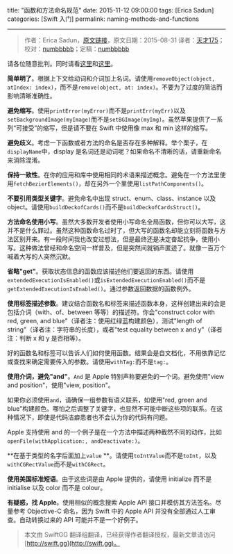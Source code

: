title: "函数和方法命名规范"
date: 2015-11-12 09:00:00
tags: [Erica Sadun]
categories: [Swift 入门]
permalink: naming-methods-and-functions

---
> 作者：Erica Sadun，[原文链接](http://ericasadun.com/2015/08/31/naming-methods-and-functions/)，原文日期：2015-08-31
> 译者：[天才175](http://weibo.com/u/2916092907)；校对：[numbbbbb](https://github.com/numbbbbb)；定稿：[numbbbbb](https://github.com/numbbbbb)
  







请各位随意批判。同时请看[这里](https://realm.io/news/swift-summit-swifty-methods-clarity-brevity/)和[这里](http://radex.io/swift/methods/)。

**简单明了**。根据上下文给动词和介词加上名词。请使用`removeObject(object, atIndex: index)`，而不是`remove(object, at: index)`。不要为了过度的简洁而影响清晰准确性。

<!--more-->

**避免缩写**。使用`printError(myError)`而不是`printErr(myErr)`以及`setBackgroundImage(myImage)`而不是`setBGImage(myImg)`。虽然苹果提供了一系列“可接受”的缩写，但是请不要在 Swift 中使用像 max 和 min 这样的缩写。

**避免歧义**。考虑一下函数或者方法的命名是否存在多种解释。举个栗子，在`displayName`中，display 是名词还是动词呢？如果命名不清晰的话，请重新命名来消除混淆。

**保持一致性**。在你的应用和库中使用相同的术语来描述概念。避免在一个方法里使用`fetchBezierElements()`，却在另外一个里使用`listPathComponents()`。

**不要引用类型关键字**。避免命名中出现 struct、enum、class、instance 以及 object。请使用`buildDeckofCards()`而不是`buildDeckofCardsStruct()`。

**方法命名使用小写**。虽然大多数开发者使用小写命名全局函数，但你可以大写，这并不是什么罪过。虽然这种函数命名过时了，但大写的函数名却能立刻将函数与方法区别开来。有一段时间我也改变过想法，但是最终还是决定奋起抗争，使用小写。这种做法曾经和命名空间一样普及，但是突然间就销声匿迹了。就像一百万个喊着大写的人突然沉默。

**省略"get"**。获取状态信息的函数应该描述他们要返回的东西。请使用`extendedExecutionIsEnabled()`或`isExtendedExecutionEnabled()`而不是`getExtendedExecutionIsEnabled()`。通过参数返回数据的函数例外。

**使用标签描述参数**。建议结合函数名和标签来描述函数本身，这样创建出来的会是包括介词（with、of、between 等等）的描述符。你会"construct color with red, green, and blue"（译者注：使用红绿蓝构建颜色），测试"length of string"（译者注：字符串的长度），或者"test equality between x and y"（译者注：判断 x 和 y 是否相等）。

好的函数名和标签可以告诉人们如何使用函数。结果会是自文档化，不用依靠记忆或查找来确定需要传入的参数。请使用`withTag:`而不是`tag:`。

**使用介词，避免"and"**。`And` 是 Apple 特别声称要避免的一个词。避免使用"view and position"，使用"view, position"。 

如果你必须使用`and`，请确保一组参数有语义联系，如使用"red, green and blue"构建颜色。哪怕之后调整了关键字，也显然不可能中断这些项的联系。在这种情况下，即使是代码洁癖患者也不会认为你的代码有问题。

Apple 支持使用 and 的一个例子是在一个方法中描述两种截然不同的动作，比如`openFile(withApplication:, andDeactivate:)`。

**在基于类型的名字后面加上`value` **。请使用`toIntValue`而不是`toInt`，以及`withCGRectValue`而不是`withCGRect`。

**使用美国标准短语**。由于这些词是由 Apple 提供的，请使用 initialize 而不是 initialise 以及 color 而不是 colour。

**有疑惑，找 Apple**。使用相似的概念搜索 Apple API 接口并模仿其方法签名。尽量参考 Objective-C  命名，因为 Swift 中的 Apple API 并没有全部通过人工审查。自动转换过来的 API 可能并不是一个好例子。
> 本文由 SwiftGG 翻译组翻译，已经获得作者翻译授权，最新文章请访问 [http://swift.gg](http://swift.gg)。